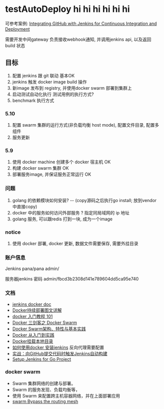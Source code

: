 # testAutoDeploy    hi hi hi hi hi hi

可参考案例: [Integrating GitHub with Jenkins for Continuous Integration and Deployment](https://blog.doordash.com/integrating-github-with-jenkins-for-continuous-integration-and-deployment-7cae2c2161cb)

需要开发中间gateway 负责接收webhook通知, 并调用jenkins api, 以及返回build 状态

## 目标

1. 配置 jenkins 跟 git 联动  基本OK 
2. jenkins 触发 docker image build 操作
3. 新image 发布到 registry, 并使用docker swarm 部署到集群上
4. 启动测试自动化执行  测试用例的执行方式?
5. benchmark 执行方式

### 5.10
1. 配置 swarm 集群的运行方式(非负载均衡 host mode), 配置文件目录, 配置多组件
2. 服务更新 


### 5.9

1. 使用 docker machine 创建多个 docker 宿主机  OK
2. 构建 docker swarm 集群  OK
3. 部署服务image, 并保证服务正常运行  OK


### 问题
1. golang 的依赖模块如何安装? -- (copy源码之后执行go install; 放到vendor中直接copy)
2. docker 中的服务如何访问外部服务 ? 指定同局域网的 ip 地址
3. golang 服务, 可以跟redis 打到一块, 成为一个image



### notice

1. 使用 docker 部署, docker 更新, 数据文件需要保存, 需要外挂目录

### 账户信息
Jenkins
pana/pana
admin/

服务器jenkins 密码
admin/fbcd3b2308d141e789604dd5ca95e740



### 文档

* [jenkins docker doc](https://github.com/jenkinsci/docker/blob/master/README.md)
* [Docker持续部署图文详解](http://www.infoq.com/cn/articles/effective-ops-part-06)
* [docker 入门教程 101](http://dockone.io/article/101)
* [Docker 三剑客之 Docker Swarm](https://www.cnblogs.com/xishuai/p/docker-swarm.html)
* [Docker Swarm架构、特性与基本实践](https://blog.csdn.net/kenkao/article/details/78809330)
* [Docker 从入门到实践](https://yeasy.gitbooks.io/docker_practice/content/)
* [Docker挂载本地目录](https://blog.csdn.net/magerguo/article/details/72514813)
* [如何使用docker 安装jenkins](https://blog.csdn.net/boling_cavalry/article/details/78942408) 反向代理需要配置
* [实战：向GitHub提交代码时触发Jenkins自动构建](https://blog.csdn.net/boling_cavalry/article/details/78943061)
* [Setup Jenkins for Go Project](https://zpjiang.me/2017/08/09/Setup-Jenkins-for-Go-Projects/)



### docker swarm

* Swarm 集群网络的创建与部署。
* Swarm 的服务发现、负载均衡等，
* 使用 Swarm 来配置跨主机容器网络，并在上面部署应用
* [swarm Bypass the routing mesh](https://docs.docker.com/engine/swarm/ingress/#bypass-the-routing-mesh)
